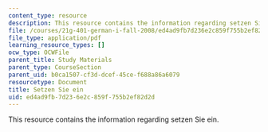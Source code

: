 ```yaml
---
content_type: resource
description: This resource contains the information regarding setzen Sie ein.
file: /courses/21g-401-german-i-fall-2008/ed4ad9fb7d236e2c859f755b2ef82d2d_MIT21G_401F08_sitzen_set.pdf
file_type: application/pdf
learning_resource_types: []
ocw_type: OCWFile
parent_title: Study Materials
parent_type: CourseSection
parent_uid: b0ca1507-cf3d-dcef-45ce-f688a86a6079
resourcetype: Document
title: Setzen Sie ein
uid: ed4ad9fb-7d23-6e2c-859f-755b2ef82d2d
---
```

This resource contains the information regarding setzen Sie ein.

